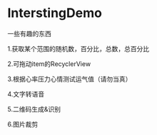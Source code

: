 # InterstingDemo
一些有趣的东西

1.获取某个范围的随机数，百分比，总数，总百分比

2.可拖动item的RecyclerView

3.根据心率压力心情测试运气值（请勿当真）

4.文字转语音

5.二维码生成&识别

6.图片裁剪
